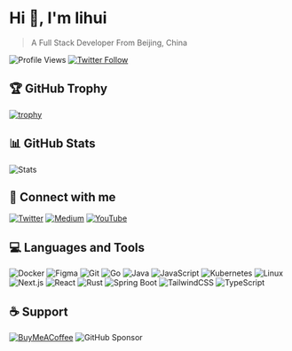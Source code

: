 # Hi 👋, I'm lihui

> A Full Stack Developer From Beijing, China

![Profile Views](https://komarev.com/ghpvc/?username=lhui&label=Profile%20views&color=0e75b6&style=flat)
[![Twitter Follow](https://img.shields.io/twitter/follow/tcpgnl?logo=twitter&style=for-the-badge)](https://twitter.com/tcpgnl)

## 🏆 GitHub Trophy
[![trophy](https://github-profile-trophy.vercel.app/?username=lhui&theme=radical&row=1)](https://github.com/ryo-ma/github-profile-trophy)

## 📊 GitHub Stats
![Stats](https://github-readme-stats.vercel.app/api?username=lhui&show_icons=true&theme=radical&include_all_commits=true&count_private=true)


## 🔗 Connect with me
[![Twitter](https://img.shields.io/badge/Twitter-%231DA1F2.svg?logo=Twitter&logoColor=white)](https://twitter.com/tcpgnl)
[![Medium](https://img.shields.io/badge/Medium-12100E?logo=medium&logoColor=white)](https://medium.com/@real_lihui)
[![YouTube](https://img.shields.io/badge/YouTube-%23FF0000.svg?logo=YouTube&logoColor=white)](https://www.youtube.com/c/leanlearnlab)

## 💻 Languages and Tools
![Docker](https://img.shields.io/badge/docker-%230db7ed.svg?style=for-the-badge&logo=docker&logoColor=white)
![Figma](https://img.shields.io/badge/figma-%23F24E1E.svg?style=for-the-badge&logo=figma&logoColor=white)
![Git](https://img.shields.io/badge/git-%23F05033.svg?style=for-the-badge&logo=git&logoColor=white)
![Go](https://img.shields.io/badge/go-%2300ADD8.svg?style=for-the-badge&logo=go&logoColor=white)
![Java](https://img.shields.io/badge/java-%23ED8B00.svg?style=for-the-badge&logo=java&logoColor=white)
![JavaScript](https://img.shields.io/badge/javascript-%23323330.svg?style=for-the-badge&logo=javascript&logoColor=%23F7DF1E)
![Kubernetes](https://img.shields.io/badge/kubernetes-%23326ce5.svg?style=for-the-badge&logo=kubernetes&logoColor=white)
![Linux](https://img.shields.io/badge/Linux-FCC624?style=for-the-badge&logo=linux&logoColor=black)
![Next.js](https://img.shields.io/badge/Next-black?style=for-the-badge&logo=next.js&logoColor=white)
![React](https://img.shields.io/badge/react-%2320232a.svg?style=for-the-badge&logo=react&logoColor=%2361DAFB)
![Rust](https://img.shields.io/badge/rust-%23000000.svg?style=for-the-badge&logo=rust&logoColor=white)
![Spring Boot](https://img.shields.io/badge/Spring%20Boot-6DB33F?style=for-the-badge&logo=spring-boot&logoColor=white)
![TailwindCSS](https://img.shields.io/badge/tailwindcss-%2338B2AC.svg?style=for-the-badge&logo=tailwind-css&logoColor=white)
![TypeScript](https://img.shields.io/badge/typescript-%23007ACC.svg?style=for-the-badge&logo=typescript&logoColor=white)

## ☕ Support
[![BuyMeACoffee](https://img.shields.io/badge/Buy%20Me%20a%20Coffee-ffdd00?style=for-the-badge&logo=buy-me-a-coffee&logoColor=black)](https://www.buymeacoffee.com/lihui)
![GitHub Sponsor](https://img.shields.io/github/sponsors/lhui?label=Sponsor&logo=GitHub&style=for-the-badge)
